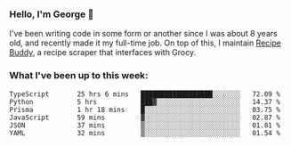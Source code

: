 ### Hello, I'm George 👋

I've been writing code in some form or another since I was about 8 years old, and recently made it my full-time job. On top of this, I maintain [Recipe Buddy](https://github.com/georgegebbett/recipe-buddy), a recipe scraper that interfaces with Grocy.  

<!--
**georgegebbett/georgegebbett** is a ✨ _special_ ✨ repository because its `README.md` (this file) appears on your GitHub profile.

Here are some ideas to get you started:

- 🔭 I’m currently working on ...
- 🌱 I’m currently learning ...
- 👯 I’m looking to collaborate on ...
- 🤔 I’m looking for help with ...
- 💬 Ask me about ...
- 📫 How to reach me: ...
- 😄 Pronouns: ...
- ⚡ Fun fact: ...
-->

### What I've been up to this week:
<!--START_SECTION:waka-->

```text
TypeScript       25 hrs 6 mins   ██████████████████░░░░░░░   72.09 %
Python           5 hrs           ███▓░░░░░░░░░░░░░░░░░░░░░   14.37 %
Prisma           1 hr 18 mins    █░░░░░░░░░░░░░░░░░░░░░░░░   03.75 %
JavaScript       59 mins         ▓░░░░░░░░░░░░░░░░░░░░░░░░   02.87 %
JSON             37 mins         ▒░░░░░░░░░░░░░░░░░░░░░░░░   01.81 %
YAML             32 mins         ▒░░░░░░░░░░░░░░░░░░░░░░░░   01.54 %
```

<!--END_SECTION:waka-->
